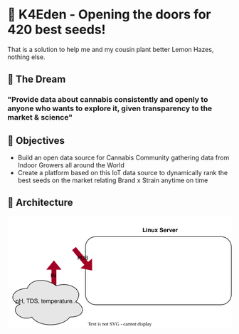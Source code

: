 # 🌱 K4Eden - Opening the doors for 420 best seeds!

That is a solution to help me and my cousin plant better Lemon Hazes, nothing else.

## 🚀 The Dream
### "Provide data about cannabis consistently and openly to anyone who wants to explore it, given transparency to the market & science"

## 🚩 Objectives
 - Build an open data source for Cannabis Community gathering data from Indoor Growers all around the World
 - Create a platform based on this IoT data source to dynamically rank the best seeds on the market relating Brand x Strain anytime on time

## 🏯 Architecture

![Diagaram about overall K4Eden architecture.](/docs/images/architecture.svg)
